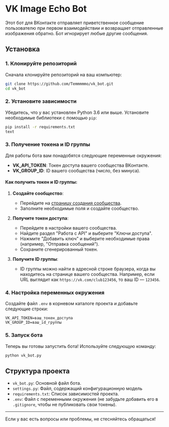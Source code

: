 # VK Image Echo Bot

Этот бот для ВКонтакте отправляет приветственное сообщение пользователю при первом взаимодействии и возвращает отправленные изображения обратно. Бот игнорирует любые другие сообщения.

## Установка

### 1. Клонируйте репозиторий

Сначала клонируйте репозиторий на ваш компьютер:

```bash
git clone https://github.com/Temmmmmo/vk_bot.git
cd vk_bot
```

### 2. Установите зависимости

Убедитесь, что у вас установлен Python 3.6 или выше. Установите необходимые библиотеки с помощью `pip`:

```bash
pip install -r requirements.txt
text
```

### 3. Получение токена и ID группы

Для работы бота вам понадобятся следующие переменные окружения:

- **VK_API_TOKEN**: Токен доступа вашего сообщества ВКонтакте.
- **VK_GROUP_ID**: ID вашего сообщества (число, без минуса).

#### Как получить токен и ID группы:

1. **Создайте сообщество**:
   - Перейдите на [страницу создания сообщества](https://vk.com/groups?act=create).
   - Заполните необходимые поля и создайте сообщество.

2. **Получите токен доступа**:
   - Перейдите в настройки вашего сообщества.
   - Найдите раздел "Работа с API" и выберите "Ключи доступа".
   - Нажмите "Добавить ключ" и выберите необходимые права (например, "Отправка сообщений").
   - Сохраните сгенерированный токен.

3. **Получите ID группы**:
   - ID группы можно найти в адресной строке браузера, когда вы находитесь на странице вашего сообщества. Например, если URL выглядит как `https://vk.com/club123456`, то ваш ID — `123456`.

### 4. Настройка переменных окружения

Создайте файл `.env` в корневом каталоге проекта и добавьте следующие строки:
```dotenv
VK_API_TOKEN=ваш_токен_доступа
VK_GROUP_ID=ваш_id_группы
```

### 5. Запуск бота

Теперь вы готовы запустить бота! Используйте следующую команду:
```bash
python vk_bot.py
```

## Структура проекта

- `vk_bot.py`: Основной файл бота.
- `settings.py`: Файл, содержащий конфигурационную модель
- `requirements.txt`: Список зависимостей проекта.
- `.env`: Файл с переменными окружения (не забудьте добавить его в `.gitignore`, чтобы не публиковать свои токены).

---

Если у вас есть вопросы или проблемы, не стесняйтесь обращаться!